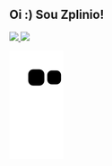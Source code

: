 ## Oi :) Sou Zplinio!

<div>
  <a href="https://github.com/Zplinio18">
  <img height="180em" src="https://github-readme-stats.vercel.app/api?username=Zplinio18&show_icons=true&theme=tokyonight&include_all_commits=true&count_private=true"/>
  <img height="180em" src="https://github-readme-stats.vercel.app/api/top-langs/?username=Zplinio18&layout=compact&langs_count=7&theme=tokyonight"/>
</div>

<div> 

![Snake animation](https://github.com/rafaballerini/rafaballerini/blob/output/github-contribution-grid-snake.svg)
 
</div>

